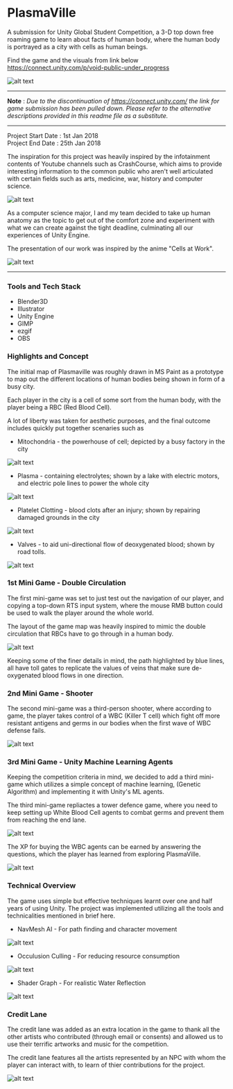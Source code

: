 # PlasmaVille
A submission for Unity Global Student Competition, a 3-D top down free roaming game to learn about facts of human body, where the human body is portrayed as a city with cells as human beings. 

Find the game and the visuals from link below
https://connect.unity.com/p/void-public-under_progress

![alt text](md_files/plasmaville.gif "PlasmaVille")

---

**Note** : *Due to the discontinuation of https://connect.unity.com/ the link for game submission has been pulled down. Please refer to the alternative descriptions provided in this readme file as a substitute.*

---

Project Start Date : 1st Jan 2018\
Project End Date : 25th Jan 2018

The inspiration for this project was heavily inspired by the infotainment contents of Youtube channels such as CrashCourse, which aims to provide interesting information to the common public who aren't well articulated with certain fields such as arts, medicine, war, history and computer science.

![alt text](md_files/crashcourse.png "Crash Course YT Channel")

As a computer science major, I and my team decided to take up human anatomy as the topic to get out of the comfort zone and experiment with what we can create against the tight deadline, culminating all our experiences of Unity Engine.

The presentation of our work was inspired by the anime "Cells at Work".

![alt text](md_files/Cells-at-work-anime.jpg "Cells at work")

---
### Tools and Tech Stack
- Blender3D
- Illustrator
- Unity Engine
- GIMP
- ezgif
- OBS

### Highlights and Concept

The initial map of Plasmaville was roughly drawn in MS Paint as a prototype to map out the different locations of human bodies being shown in form of a busy city.

Each player in the city is a cell of some sort from the human body, with the player being a RBC (Red Blood Cell).

A lot of liberty was taken for aesthetic purposes, and the final outcome includes quickly put together scenaries such as 

- Mitochondria - the powerhouse of cell; depicted by a busy factory in the city

![alt text](md_files/mitochondria.gif "Mitochondria")

- Plasma - containing electrolytes; shown by a lake with electric motors, and electric pole lines to power the whole city

![alt text](md_files/plasma.gif "Plasma")

- Platelet Clotting - blood clots after an injury; shown by repairing damaged grounds in the city

![alt text](md_files/platelate.gif "Platelet")

- Valves - to aid uni-directional flow of deoxygenated blood; shown by road tolls.

![alt text](md_files/valves.gif "Valves")

### 1st Mini Game - Double Circulation

The first mini-game was set to just test out the navigation of our player, and copying a top-down RTS input system, where the mouse RMB button could be used to walk the player around the whole world.

The layout of the game map was heavily inspired to mimic the double circulation that RBCs have to go through in a human body.

![alt text](md_files/DoubleCirculation.png "1st Mini Game")

Keeping some of the finer details in mind, the path highlighted by blue lines, all have toll gates to replicate the values of veins that make sure de-oxygenated blood flows in one direction.

### 2nd Mini Game - Shooter

The second mini-game was a third-person shooter, where according to game, the player takes control of a WBC (Killer T cell) which fight off more resistant antigens and germs in our bodies when the first wave of WBC defense fails.

![alt text](md_files/shooter.gif "Shooter Mini Game")

### 3rd Mini Game - Unity Machine Learning Agents

Keeping the competition criteria in mind, we decided to add a third mini-game which utilizes a simple concept of machine learning, (Genetic Algorithm) and implementing it with Unity's ML agents.

The third mini-game repliactes a tower defence game, where you need to keep setting up White Blood Cell agents to combat germs and prevent them from reaching the end lane.

![alt text](md_files/ml1.gif "Shooter Mini Game")

The XP for buying the WBC agents can be earned by answering the questions, which the player has learned from exploring PlasmaVille.

![alt text](md_files/ml2.gif "Shooter Mini Game")

### Technical Overview

The game uses simple but effective techniques learnt over one and half years of using Unity. The project was implemented utilizing all the tools and technicalities mentioned in brief here.

- NavMesh AI - For path finding and character movement

![alt text](md_files/NavMesh.gif "Navmesh in Unity")

- Occulusion Culling - For reducing resource consumption

![alt text](md_files/OcclusionCulling.gif "Occulusion Culling in Unity")

- Shader Graph - For realistic Water Reflection

![alt text](md_files/water.gif "Shaders in Unity")

### Credit Lane

The credit lane was added as an extra location in the game to thank all the other artists who contributed (through email or consents) and allowed us to use their terrific artworks and music for the competition.

The credit lane features all the artists represented by an NPC with whom the player can interact with, to learn of thier contributions for the project.

![alt text](md_files/creditlane.gif "Shooter Mini Game")